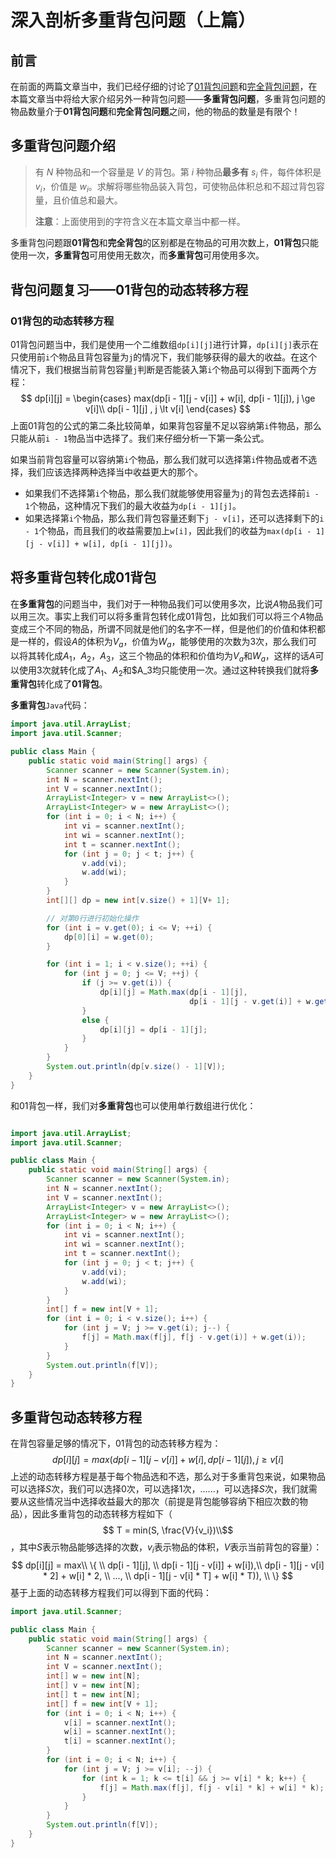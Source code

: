 # 深入剖析多重背包问题（上篇）

## 前言

在前面的两篇文章当中，我们已经仔细的讨论了[01背包问题](https://mp.weixin.qq.com/s?__biz=Mzg3ODgyNDgwNg==&mid=2247484416&idx=1&sn=d8aa70bc642c94a127ea67409808980f&chksm=cf0c9809f87b111f2fb092adba83da7e5463a8f5eaa92914ddb975065428a1a80a7d6bc53f3a&token=883596793&lang=zh_CN#rd)和[完全背包问题](https://mp.weixin.qq.com/s?__biz=Mzg3ODgyNDgwNg==&mid=2247484544&idx=1&sn=c4de17583010430fa519ecd1703bedea&chksm=cf0c9889f87b119fe5621bacf417b163020dcd8a7c0ed63df94de20ba67ae742b4d86e22ae16&token=883596793&lang=zh_CN#rd)，在本篇文章当中将给大家介绍另外一种背包问题——**多重背包问题**，多重背包问题的物品数量介于**01背包问题**和**完全背包问题**之间，他的物品的数量是有限个！

## 多重背包问题介绍

>有 $N$ 种物品和一个容量是 $V$ 的背包。第 $i$ 种物品**最多有** $s_i$ 件，每件体积是 $v_i$，价值是 $w_i$。求解将哪些物品装入背包，可使物品体积总和不超过背包容量，且价值总和最大。
>
>**注意**：上面使用到的字符含义在本篇文章当中都一样。

多重背包问题跟**01背包**和**完全背包**的区别都是在物品的可用次数上，**01背包**只能使用一次，**多重背包**可用使用无数次，而**多重背包**可用使用多次。

## 背包问题复习——01背包的动态转移方程

### 01背包的动态转移方程

01背包问题当中，我们是使用一个二维数组`dp[i][j]`进行计算，`dp[i][j]`表示在只使用前`i`个物品且背包容量为`j`的情况下，我们能够获得的最大的收益。在这个情况下，我们根据当前背包容量`j`判断是否能装入第`i`个物品可以得到下面两个方程：
$$
dp[i][j] = \begin{cases}
max(dp[i - 1][j - v[i]] + w[i], dp[i - 1][j]), j \ge v[i]\\
dp[i - 1][j] , j \lt v[i]
\end{cases}
$$
上面01背包的公式的第二条比较简单，如果背包容量不足以容纳第`i`件物品，那么只能从前`i - 1`物品当中选择了。我们来仔细分析一下第一条公式。

如果当前背包容量可以容纳第`i`个物品，那么我们就可以选择第`i`件物品或者不选择，我们应该选择两种选择当中收益更大的那个。

- 如果我们不选择第`i`个物品，那么我们就能够使用容量为`j`的背包去选择前`i - 1`个物品，这种情况下我们的最大收益为`dp[i - 1][j]`。
- 如果选择第`i`个物品，那么我们背包容量还剩下`j - v[i]`，还可以选择剩下的`i - 1`个物品，而且我们的收益需要加上`w[i]`，因此我们的收益为`max(dp[i - 1][j - v[i]] + w[i], dp[i - 1][j])`。

## 将多重背包转化成01背包

在**多重背包**的问题当中，我们对于一种物品我们可以使用多次，比说$A$物品我们可以用三次。事实上我们可以将多重背包转化成01背包，比如我们可以将三个$A$物品变成三个不同的物品，所谓不同就是他们的名字不一样，但是他们的价值和体积都是一样的，假设$A$的体积为$V_a$，价值为$W_a$，能够使用的次数为3次，那么我们可以将其转化成$A_1$，$A_2$，$A_3$，这三个物品的体积和价值均为$V_a$和$W_a$，这样的话$A$可以使用3次就转化成了$A_1$、$A_2$和$A_3均只能使用一次。通过这种转换我们就将**多重背包**转化成了**01背包**。

**多重背包**`Java`代码：

```java
import java.util.ArrayList;
import java.util.Scanner;

public class Main {
    public static void main(String[] args) {
        Scanner scanner = new Scanner(System.in);
        int N = scanner.nextInt();
        int V = scanner.nextInt();
        ArrayList<Integer> v = new ArrayList<>();
        ArrayList<Integer> w = new ArrayList<>();
        for (int i = 0; i < N; i++) {
            int vi = scanner.nextInt();
            int wi = scanner.nextInt();
            int t = scanner.nextInt();
            for (int j = 0; j < t; j++) {
                v.add(vi);
                w.add(wi);
            }
        }
        int[][] dp = new int[v.size() + 1][V+ 1];

        // 对第0行进行初始化操作
        for (int i = v.get(0); i <= V; ++i) {
            dp[0][i] = w.get(0);
        }

        for (int i = 1; i < v.size(); ++i) {
            for (int j = 0; j <= V; ++j) {
                if (j >= v.get(i)) {
                    dp[i][j] = Math.max(dp[i - 1][j],
                                        dp[i - 1][j - v.get(i)] + w.get(i));
                }
                else {
                    dp[i][j] = dp[i - 1][j];
                }
            }
        }
        System.out.println(dp[v.size() - 1][V]);
    }
}
```

和01背包一样，我们对**多重背包**也可以使用单行数组进行优化：

```java

import java.util.ArrayList;
import java.util.Scanner;

public class Main {
    public static void main(String[] args) {
        Scanner scanner = new Scanner(System.in);
        int N = scanner.nextInt();
        int V = scanner.nextInt();
        ArrayList<Integer> v = new ArrayList<>();
        ArrayList<Integer> w = new ArrayList<>();
        for (int i = 0; i < N; i++) {
            int vi = scanner.nextInt();
            int wi = scanner.nextInt();
            int t = scanner.nextInt();
            for (int j = 0; j < t; j++) {
                v.add(vi);
                w.add(wi);
            }
        }
        int[] f = new int[V + 1];
        for (int i = 0; i < v.size(); i++) {
            for (int j = V; j >= v.get(i); j--) {
                f[j] = Math.max(f[j], f[j - v.get(i)] + w.get(i));
            }
        }
        System.out.println(f[V]);
    }
}

```

## 多重背包动态转移方程

在背包容量足够的情况下，01背包的动态转移方程为：
$$
dp[i][j] =
max(dp[i - 1][j - v[i]] + w[i], dp[i - 1][j]), j \ge v[i]
$$
上述的动态转移方程是基于每个物品选和不选，那么对于多重背包来说，如果物品可以选择$S$次，我们可以选择0次，可以选择1次，......，可以选择$S$次，我们就需要从这些情况当中选择收益最大的那次（前提是背包能够容纳下相应次数的物品），因此多重背包的动态转移方程如下（$$ T = min(S, \frac{V}{v_i})\\$$，其中$S$表示物品能够选择的次数，$v_i$表示物品的体积，$V$表示当前背包的容量）：
$$
dp[i][j] = 
max\\
\{ \\
dp[i - 1][j], \\
dp[i - 1][j - v[i]] + w[i]),\\
dp[i - 1][j - v[i] * 2] + w[i] * 2, \\
..., \\
dp[i - 1][j - v[i] * T] + w[i] * T)), \\
\}
$$
基于上面的动态转移方程我们可以得到下面的代码：

```java
import java.util.Scanner;

public class Main {
    public static void main(String[] args) {
        Scanner scanner = new Scanner(System.in);
        int N = scanner.nextInt();
        int V = scanner.nextInt();
        int[] w = new int[N];
        int[] v = new int[N];
        int[] t = new int[N];
        int[] f = new int[V + 1];
        for (int i = 0; i < N; i++) {
            v[i] = scanner.nextInt();
            w[i] = scanner.nextInt();
            t[i] = scanner.nextInt();
        }
        for (int i = 0; i < N; i++) {
            for (int j = V; j >= v[i]; --j) {
                for (int k = 1; k <= t[i] && j >= v[i] * k; k++) {
                    f[j] = Math.max(f[j], f[j - v[i] * k] + w[i] * k);
                }
            }
        }
        System.out.println(f[V]);
    }
}
```

